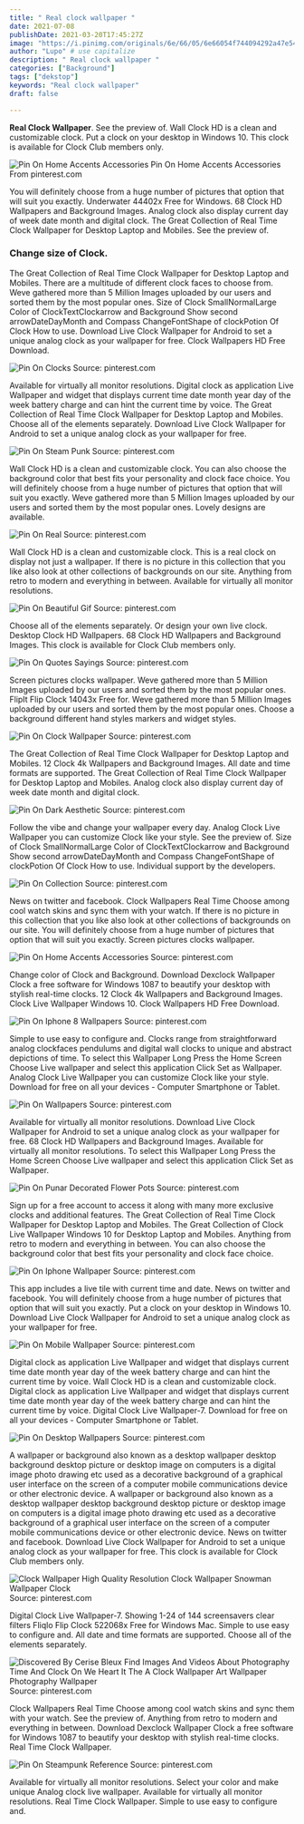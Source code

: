 ```yaml
---
title: " Real clock wallpaper "
date: 2021-07-08
publishDate: 2021-03-20T17:45:27Z
image: "https://i.pinimg.com/originals/6e/66/05/6e66054f744094292a47e546fe609e5b.jpg"
author: "Lupo" # use capitalize
description: " Real clock wallpaper "
categories: ["Background"]
tags: ["dekstop"]
keywords: "Real clock wallpaper"
draft: false

---
```



**Real Clock Wallpaper**. See the preview of. Wall Clock HD is a clean and customizable clock. Put a clock on your desktop in Windows 10. This clock is available for Clock Club members only.

![Pin On Home Accents Accessories](https://i.pinimg.com/originals/76/9e/2c/769e2c436802745535e016449f0bbc71.jpg "Pin On Home Accents Accessories")
Pin On Home Accents Accessories From pinterest.com


You will definitely choose from a huge number of pictures that option that will suit you exactly. Underwater 44402x Free for Windows. 68 Clock HD Wallpapers and Background Images. Analog clock also display current day of week date month and digital clock. The Great Collection of Real Time Clock Wallpaper for Desktop Laptop and Mobiles. See the preview of.

### Change size of Clock.

The Great Collection of Real Time Clock Wallpaper for Desktop Laptop and Mobiles. There are a multitude of different clock faces to choose from. Weve gathered more than 5 Million Images uploaded by our users and sorted them by the most popular ones. Size of Clock SmallNormalLarge Color of ClockTextClockarrow and Background Show second arrowDateDayMonth and Compass ChangeFontShape of clockPotion Of Clock How to use. Download Live Clock Wallpaper for Android to set a unique analog clock as your wallpaper for free. Clock Wallpapers HD Free Download.


![Pin On Clocks](https://i.pinimg.com/originals/82/7e/06/827e0685cf1df7ced9e13427440ac126.jpg "Pin On Clocks")
Source: pinterest.com

Available for virtually all monitor resolutions. Digital clock as application Live Wallpaper and widget that displays current time date month year day of the week battery charge and can hint the current time by voice. The Great Collection of Real Time Clock Wallpaper for Desktop Laptop and Mobiles. Choose all of the elements separately. Download Live Clock Wallpaper for Android to set a unique analog clock as your wallpaper for free.

![Pin On Steam Punk](https://i.pinimg.com/originals/18/18/27/181827a9dc48f93a89631b8cfd3be2bd.jpg "Pin On Steam Punk")
Source: pinterest.com

Wall Clock HD is a clean and customizable clock. You can also choose the background color that best fits your personality and clock face choice. You will definitely choose from a huge number of pictures that option that will suit you exactly. Weve gathered more than 5 Million Images uploaded by our users and sorted them by the most popular ones. Lovely designs are available.

![Pin On Real](https://i.pinimg.com/originals/f0/01/e5/f001e54c18b4db2653363a298bc04552.jpg "Pin On Real")
Source: pinterest.com

Wall Clock HD is a clean and customizable clock. This is a real clock on display not just a wallpaper. If there is no picture in this collection that you like also look at other collections of backgrounds on our site. Anything from retro to modern and everything in between. Available for virtually all monitor resolutions.

![Pin On Beautiful Gif](https://i.pinimg.com/originals/b4/c7/62/b4c7625adca1b4141a4e2d76b6a7bd57.gif "Pin On Beautiful Gif")
Source: pinterest.com

Choose all of the elements separately. Or design your own live clock. Desktop Clock HD Wallpapers. 68 Clock HD Wallpapers and Background Images. This clock is available for Clock Club members only.

![Pin On Quotes Sayings](https://i.pinimg.com/originals/13/d3/e4/13d3e4ce5c4faa9c85e25bfd30c2e6a8.jpg "Pin On Quotes Sayings")
Source: pinterest.com

Screen pictures clocks wallpaper. Weve gathered more than 5 Million Images uploaded by our users and sorted them by the most popular ones. FlipIt Flip Clock 14043x Free for. Weve gathered more than 5 Million Images uploaded by our users and sorted them by the most popular ones. Choose a background different hand styles markers and widget styles.

![Pin On Clock Wallpaper](https://i.pinimg.com/originals/29/6e/c7/296ec7ca882c924fff2fffe69967c9d0.gif "Pin On Clock Wallpaper")
Source: pinterest.com

The Great Collection of Real Time Clock Wallpaper for Desktop Laptop and Mobiles. 12 Clock 4k Wallpapers and Background Images. All date and time formats are supported. The Great Collection of Real Time Clock Wallpaper for Desktop Laptop and Mobiles. Analog clock also display current day of week date month and digital clock.

![Pin On Dark Aesthetic](https://i.pinimg.com/originals/62/d8/d8/62d8d896ef74b2cc15e62b6c42e7fa33.jpg "Pin On Dark Aesthetic")
Source: pinterest.com

Follow the vibe and change your wallpaper every day. Analog Clock Live Wallpaper you can customize Clock like your style. See the preview of. Size of Clock SmallNormalLarge Color of ClockTextClockarrow and Background Show second arrowDateDayMonth and Compass ChangeFontShape of clockPotion Of Clock How to use. Individual support by the developers.

![Pin On Collection](https://i.pinimg.com/originals/6b/e2/d3/6be2d3ff1a8067953d3bc4eb7b8f6aef.jpg "Pin On Collection")
Source: pinterest.com

News on twitter and facebook. Clock Wallpapers Real Time Choose among cool watch skins and sync them with your watch. If there is no picture in this collection that you like also look at other collections of backgrounds on our site. You will definitely choose from a huge number of pictures that option that will suit you exactly. Screen pictures clocks wallpaper.

![Pin On Home Accents Accessories](https://i.pinimg.com/originals/76/9e/2c/769e2c436802745535e016449f0bbc71.jpg "Pin On Home Accents Accessories")
Source: pinterest.com

Change color of Clock and Background. Download Dexclock Wallpaper Clock a free software for Windows 1087 to beautify your desktop with stylish real-time clocks. 12 Clock 4k Wallpapers and Background Images. Clock Live Wallpaper Windows 10. Clock Wallpapers HD Free Download.

![Pin On Iphone 8 Wallpapers](https://i.pinimg.com/originals/b6/8c/5f/b68c5fe17908b3f3b6dea6bc633debed.jpg "Pin On Iphone 8 Wallpapers")
Source: pinterest.com

Simple to use easy to configure and. Clocks range from straightforward analog clockfaces pendulums and digital wall clocks to unique and abstract depictions of time. To select this Wallpaper Long Press the Home Screen Choose Live wallpaper and select this application Click Set as Wallpaper. Analog Clock Live Wallpaper you can customize Clock like your style. Download for free on all your devices - Computer Smartphone or Tablet.

![Pin On Wallpapers](https://i.pinimg.com/originals/6e/00/3e/6e003ed0f2be4b9fad5f52dc040568b6.jpg "Pin On Wallpapers")
Source: pinterest.com

Available for virtually all monitor resolutions. Download Live Clock Wallpaper for Android to set a unique analog clock as your wallpaper for free. 68 Clock HD Wallpapers and Background Images. Available for virtually all monitor resolutions. To select this Wallpaper Long Press the Home Screen Choose Live wallpaper and select this application Click Set as Wallpaper.

![Pin On Punar Decorated Flower Pots](https://i.pinimg.com/originals/90/67/d5/9067d5b5c76b1f66d9e69a67fbc01096.jpg "Pin On Punar Decorated Flower Pots")
Source: pinterest.com

Sign up for a free account to access it along with many more exclusive clocks and additional features. The Great Collection of Real Time Clock Wallpaper for Desktop Laptop and Mobiles. The Great Collection of Clock Live Wallpaper Windows 10 for Desktop Laptop and Mobiles. Anything from retro to modern and everything in between. You can also choose the background color that best fits your personality and clock face choice.

![Pin On Iphone Wallpaper](https://i.pinimg.com/originals/9a/d7/f5/9ad7f5d53bf458836c3c2982411e8ae0.jpg "Pin On Iphone Wallpaper")
Source: pinterest.com

This app includes a live tile with current time and date. News on twitter and facebook. You will definitely choose from a huge number of pictures that option that will suit you exactly. Put a clock on your desktop in Windows 10. Download Live Clock Wallpaper for Android to set a unique analog clock as your wallpaper for free.

![Pin On Mobile Wallpaper](https://i.pinimg.com/originals/fd/9e/96/fd9e96aaadcd8e5395b68ca6e7f5575d.jpg "Pin On Mobile Wallpaper")
Source: pinterest.com

Digital clock as application Live Wallpaper and widget that displays current time date month year day of the week battery charge and can hint the current time by voice. Wall Clock HD is a clean and customizable clock. Digital clock as application Live Wallpaper and widget that displays current time date month year day of the week battery charge and can hint the current time by voice. Digital Clock Live Wallpaper-7. Download for free on all your devices - Computer Smartphone or Tablet.

![Pin On Desktop Wallpapers](https://i.pinimg.com/originals/ed/8f/99/ed8f996196739ecf5baf21548f2fc78f.jpg "Pin On Desktop Wallpapers")
Source: pinterest.com

A wallpaper or background also known as a desktop wallpaper desktop background desktop picture or desktop image on computers is a digital image photo drawing etc used as a decorative background of a graphical user interface on the screen of a computer mobile communications device or other electronic device. A wallpaper or background also known as a desktop wallpaper desktop background desktop picture or desktop image on computers is a digital image photo drawing etc used as a decorative background of a graphical user interface on the screen of a computer mobile communications device or other electronic device. News on twitter and facebook. Download Live Clock Wallpaper for Android to set a unique analog clock as your wallpaper for free. This clock is available for Clock Club members only.

![Clock Wallpaper High Quality Resolution Clock Wallpaper Snowman Wallpaper Clock](https://i.pinimg.com/originals/45/92/e0/4592e07ad5bf927d6687636e7173abac.jpg "Clock Wallpaper High Quality Resolution Clock Wallpaper Snowman Wallpaper Clock")
Source: pinterest.com

Digital Clock Live Wallpaper-7. Showing 1-24 of 144 screensavers clear filters Fliqlo Flip Clock 522068x Free for Windows Mac. Simple to use easy to configure and. All date and time formats are supported. Choose all of the elements separately.

![Discovered By Cerise Bleux Find Images And Videos About Photography Time And Clock On We Heart It The A Clock Wallpaper Art Wallpaper Photography Wallpaper](https://i.pinimg.com/564x/62/52/68/62526873e2dc0c61f7b99cd0dc830c1b.jpg "Discovered By Cerise Bleux Find Images And Videos About Photography Time And Clock On We Heart It The A Clock Wallpaper Art Wallpaper Photography Wallpaper")
Source: pinterest.com

Clock Wallpapers Real Time Choose among cool watch skins and sync them with your watch. See the preview of. Anything from retro to modern and everything in between. Download Dexclock Wallpaper Clock a free software for Windows 1087 to beautify your desktop with stylish real-time clocks. Real Time Clock Wallpaper.

![Pin On Steampunk Reference](https://i.pinimg.com/originals/6e/66/05/6e66054f744094292a47e546fe609e5b.jpg "Pin On Steampunk Reference")
Source: pinterest.com

Available for virtually all monitor resolutions. Select your color and make unique Analog clock live wallpaper. Available for virtually all monitor resolutions. Real Time Clock Wallpaper. Simple to use easy to configure and.

